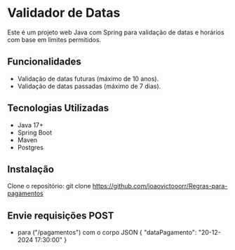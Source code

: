 # Validador de Datas

Este é um projeto web Java com Spring para validação de datas e horários com base em limites permitidos.

## Funcionalidades
- Validação de datas futuras (máximo de 10 anos).
- Validação de datas passadas (máximo de 7 dias).

## Tecnologias Utilizadas
- Java 17+
- Spring Boot
- Maven
- Postgres

## Instalação
 Clone o repositório:
   git clone https://github.com/joaovictooorr/Regras-para-pagamentos

## Envie requisições POST 
 - para ("/pagamentos") com o corpo JSON
  {
  "dataPagamento": "20-12-2024 17:30:00"
}
   
   
